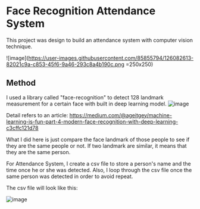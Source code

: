 # Face Recognition Attendance System

This project was design to build an attendance system with computer vision technique.

![image](https://user-images.githubusercontent.com/85855794/126082613-82021c9a-c853-45f6-9a46-293c8a4b190c.png =250x250)

## Method
I used a library called "face-recognition" to detect 128 landmark measurement for a certain face with built in deep learning model.
![image](https://user-images.githubusercontent.com/85855794/126082672-d1a2f768-d2ef-4ee1-8aaf-34afe23feeb5.png)

Detail refers to an article: https://medium.com/@ageitgey/machine-learning-is-fun-part-4-modern-face-recognition-with-deep-learning-c3cffc121d78

What I did here is just compare the face landmark of those people to see if they are the same people or not. If two landmark are similar, it means that they are the same person.

For Attendance System, I create a csv file to store a person's name and the time once he or she was detected. Also, I loop through the csv file once the same person was detected in order to avoid repeat.

The csv file will look like this:

![image](https://user-images.githubusercontent.com/85855794/126082811-5486a256-fbbb-4e2a-8c92-4ee416b33dde.png)
